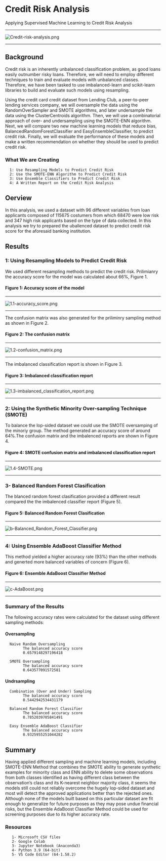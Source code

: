 # Credit Risk Analysis
Applying Supervised Machine Learning to Credit Risk Analysis

-------------------------
![Credit-risk-analysis.png](https://github.com/BHashemi2021/Credit_Risk_Analysis/blob/main/Resources/Images/Credit-risk-analysis.png)

-------------------------

## Background
Credit risk is an inherently unbalanced classification problem, as good loans easily outnumber risky loans. Therefore, we will need to employ different techniques to train and evaluate models with unbalanced classes. Therefore, we have been tasked to use imbalanced-learn and scikit-learn libraries to build and evaluate such models using resampling.

Using the credit card credit dataset from Lending Club, a peer-to-peer lending services company, we will oversample the data using the RandomOverSampler and SMOTE algorithms, and later undersample the data using the ClusterCentroids algorithm. Then, we will use a combinatorial approach of over- and undersampling using the SMOTE-ENN algorithm. Next, we will compare two new machine learning models that reduce bias, BalancedRandomForestClassifier and EasyEnsembleClassifier, to predict credit risk. Finally, we will evaluate the performance of these models and make a written recommendation on whether they should be used to predict credit risk.

### What We are Creating

      1: Use Resampling Models to Predict Credit Risk
      2: Use the SMOTE-ENN Algorithm to Predict Credit Risk
      3: Use Ensemble Classifiers to Predict Credit Risk
      4: A Written Report on the Credit Risk Analysis 


## Oerview

In this analysis, we used a dataset with 96 different variables from loan applicants composed of 115675 costumers from which 68470 were low risk and 347 high risk applicants based on the type of data collected. In this analysis we try to prepared the uballenced dataset to predict credit risk score for the aforesaid banking institution.

## Results 

### 1: Using Resampling Models to Predict Credit Risk

We used different resampling methods to predict the credit risk. Prilimianry the accuracy score for the model was calculated about 66%, Figure 1.

#### Figure 1: Accuracy score of the model

---------------------------
![1.1-accuracy_score.png](https://github.com/BHashemi2021/Credit_Risk_Analysis/blob/main/Resources/Images/1.1-accuracy_score.png)

---------------------------


The confusion matrix was also generated for the priliminry sampling method as shown in Figure 2.


#### Figure 2: The confusion matrix

---------------------------
![1.2-confusion_matrix.png](https://github.com/BHashemi2021/Credit_Risk_Analysis/blob/main/Resources/Images/1.2-confusion_matrix.png)

---------------------------

The imbalanced classification report is shown in Figure 3.


#### Figure 3: Imbalanced classification report

---------------------------
![1.3-imbalanced_classification_report.png](https://github.com/BHashemi2021/Credit_Risk_Analysis/blob/main/Resources/Images/1.3-imbalanced_classification_report.png)

---------------------------


### 2: Using the Synthetic Minority Over-sampling Technique (SMOTE)

To balance the lop-sided dataset we could use the SMOTE oversamping of the minoriy group. The method generated an accuracy score of around 64%.The confusion matrix and the imbalenced reports are shown in Figure 4.


#### Figure 4: SMOTE confusion matrix and imbalanced classification report

---------------------------
![1.4-SMOTE.png](https://github.com/BHashemi2021/Credit_Risk_Analysis/blob/main/Resources/Images/1.4-SMOTE.png)

---------------------------

### 3- Balanced Random Forest Clasification

The blanced random forest clasification provided a different result compared the the imbalenced classifier report (Figure 5).


#### Figure 5: Balanced Random Forest Clasification


---------------------------
![b-Balanced_Random_Forest_Classifier.png](https://github.com/BHashemi2021/Credit_Risk_Analysis/blob/main/Resources/Images/b-Balanced_Random_Forest_Classifier.png)

---------------------------


### 4: Using Ensemble AdaBoost Classifier Method

This method yielded a higher accuracy rate (93%) than the other methods and generted more balanced variables of concern (Figure 6).


#### Figure 6: Ensemble AdaBoost Classifier Method

-------------------------------
![c-AdaBoost.png](https://github.com/BHashemi2021/Credit_Risk_Analysis/blob/main/Resources/Images/c-AdaBoost.png)

------------------------------------

### Summary of the Results

The following accuracy rates were calculated for the dataset using different sampling methods:

#### Oversampling
 
      Naive Random Oversampling
            The balanced accuracy score
            0.6579148297196418

      SMOTE Oversampling
            The balanced accuracy score
            0.643577091572581

#### Undrsampling

      Combination (Over and Under) Sampling
            The balanced accuracy score
            0.5442942534431179

      Balanced Random Forest Classifier
            The balanced accuracy score
            0.7852039705841491

      Easy Ensemble AdaBoost Classifier
            The balanced accuracy score
            0.9325955251044282
            

## Summary

Having applied different sampling and machine learning models, including SMOTE-ENN Method that combines the SMOTE ability to generate synthetic examples for minority class and ENN ability to delete some observations from both classes identified as having different class between the observation’s class and its K-nearest neighbor majority class, it seems the models still could not reliably overcome the hugely lop-sided dataset and most will detect the approved applications better than the rejected ones. Although none of the models built based on this particular dataset are fit enough to generalize for future purposes as they may pose undue financial risks, but the Ensemble AdaBoost Classifier Method could be used for screening purposes due to its higher accuracy rate.


 ### Resources

       1- Microsoft CSV files
       2- Google Colab
       3- Jupyter Notebook (Anaconda3)
       4- Python 3.9 (64-bit)
       5- VS Code Editor (64-1.58.2)




